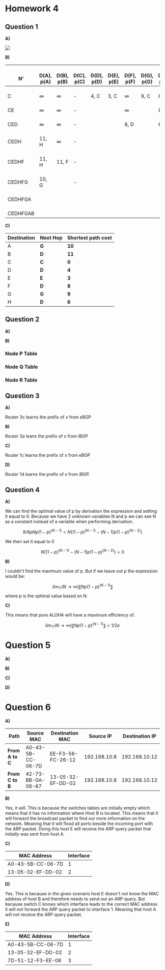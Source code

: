 # Homework 4

## Question 1

**A)**

![](RackMultipart20221201-1-uqlweg_html_407fb5fadeda0adc.png)

**B)**

|    <br>N’          	|    <br>D(A), p(A)    	|    <br>D(B), p(B)    	|    <br>D(C), p(C)    	|    <br>D(D), p(D)    	|    <br>D(E), p(E)    	|    <br>D(F), p(F)    	|    <br>D(G), p(G)    	|    <br>D(H), p(H)    	|
|--------------------	|----------------------	|----------------------	|----------------------	|----------------------	|----------------------	|----------------------	|----------------------	|----------------------	|
|    <br>C           	|    <br>∞             	|    <br>∞             	|    <br>-             	|    <br>4, C          	|    <br>3, C          	|    <br>∞             	|    <br>9, C          	|    <br>8, C          	|
|    <br>CE          	|    <br>∞             	|    <br>∞             	|    <br>-             	|    <br>              	|    <br>              	|    <br>∞             	|    <br>              	|    <br>8, C          	|
|    <br>CED         	|    <br>∞             	|    <br>∞             	|    <br>-             	|    <br>              	|    <br>              	|    <br>8, D          	|    <br>              	|    <br>6, D          	|
|    <br>CEDH        	|    <br>11, H         	|    <br>∞             	|    <br>-             	|    <br>              	|    <br>              	|    <br>              	|    <br>              	|    <br>              	|
|    <br>CEDHF       	|    <br>11, H         	|    <br>11, F         	|    <br>-             	|    <br>              	|    <br>              	|    <br>              	|    <br>              	|    <br>              	|
|    <br>CEDHFG      	|    <br>10, G         	|    <br>              	|    <br>-             	|    <br>              	|    <br>              	|    <br>              	|    <br>              	|    <br>              	|
|    <br>CEDHFGA     	|    <br>              	|    <br>              	|    <br>              	|    <br>              	|    <br>              	|    <br>              	|    <br>              	|    <br>              	|
|    <br>CEDHFGAB    	|    <br>              	|    <br>              	|    <br>              	|    <br>              	|    <br>              	|    <br>              	|    <br>              	|    <br>              	|

**C)**

| Destination | Next Hop | Shortest path cost |
| --- | --- | --- |
| A | **G** | **10** |
| B | **D** | **11** |
| C | **C** | **0** |
| D | **D** | **4** |
| E | **E** | **3** |
| F | **D** | **8** |
| G | **G** | **9** |
| H | **D** | **6** |

## Question 2

**A)**

**B)**

### Node P Table

### Node Q Table

### Node R Table


## Question 3

**A)**

Router 3c learns the prefix of x from eBGP

**B)**

Router 3a leans the prefix of x from iBGP

**C)**

Router 1c learns the prefix of x from eBGP

**D)**

Router 1d learns the prefix of x from iBGP.

## Question 4

**A)**

We can find the optimal value of p by derivation the expression and setting it equal to 0. Because we have 2 unknown variables N and p we can see N as a constant instead of a variable when performing derivation.

$$ ∂/∂p Np(1-p)^(N-1)=N((1-p)^(N-1)-(N-1)p(1-p)^(N-2) ) $$

We then set it equal to 0

$$ N((1-p)^(N-1)-(N-1)p(1-p)^(N-2) )=0 $$

**B)**

I couldn't find the maximum value of p. But if we leave out p the expression would be:

$$ lim┬(N→∞)⁡〖Np(1-p)^(N-1) 〗$$

where p is the optimal value based on N.

**C)**

This means that pure ALOHA will have a maximum efficiency of:

$$ lim┬(N→∞)⁡〖Np(1-p)^(N-1) 〗=1/2e $$

# Question 5

**A)**

**B)**

**C)**

**D)**


# Question 6

**A)**

| **Path** | **Source MAC** | **Destination MAC** | **Source IP** | **Destination IP** |
| --- | --- | --- | --- | --- |
| **From A to C** | A0-43-5B-CC-06-7D | EE-F3-56-FC-26-12 | 192.168.10.8 | 192.168.10.12 |
| **From C to B** | 42-73-BB-0A-06-87 | 13-05-32-EF-DD-02 | 192.168.10.8 | 192.168.10.12 |

**B)**

Yes, it will. This is because the switches tables are initially empty which means that it has no information where Host B is located. This means that it will forward the broadcast packet to find out more information on the network. Meaning that it will flood all ports beside the incoming port with the ARP packet. Doing this host E will receive the ARP query packet that initially was sent from host A.

**C)**

| **MAC Address** | **Interface** |
| --- | --- |
| A0-43-5B-CC-06-7D | 1 |
| 13-05-32-EF-DD-02 | 2 |

**D)**

Yes. This is because in the given scenario host E doesn't not know the MAC address of host B and therefore needs to send out an ARP query. But because switch C knows which interface leads to the correct MAC address it will not forward the ARP query packet to interface 1. Meaning that host A will not receive the ARP query packet.

**E)**

| **MAC Address** | **Interface** |
| --- | --- |
| A0-43-5B-CC-06-7D | 1 |
| 13-05-32-EF-DD-02 | 2 |
| 7D-51-12-F3-EE-06 | 3 |